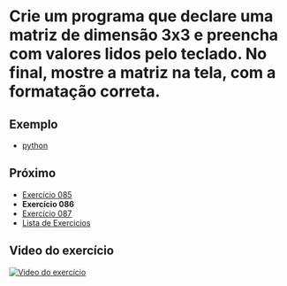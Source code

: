 # Crie um programa que declare uma matriz de dimensão 3x3 e preencha com valores lidos pelo teclado. No final, mostre a matriz na tela, com a formatação correta.

## Exemplo

- [python](python)

## Próximo

- [Exercício 085](../085)
- **Exercício 086**
- [Exercício 087](../087)
- [Lista de Exercicios](../)

## Video do exercício

[![Video do exercício](https://img.youtube.com/vi/EGmlFdwD4C4/maxresdefault.jpg)](https://youtu.be/EGmlFdwD4C4)